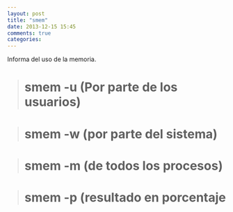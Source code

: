 ```yaml
---
layout: post
title: "smem"
date: 2013-12-15 15:45
comments: true
categories: 
---
```

Informa del uso de la memoria.

># smem -u (Por parte de los usuarios)

># smem -w (por parte del sistema)

># smem -m (de todos los procesos)

># smem -p (resultado en porcentaje


